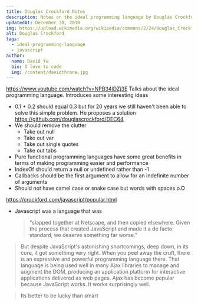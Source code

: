 ```yaml
---
title: Douglas Crockford Notes
description: Notes on the ideal programming language by Douglas Crockford
updatedAt: December 30, 2018
img: https://upload.wikimedia.org/wikipedia/commons/2/24/Douglas_Crockford%2C_February_2013.jpg
alt: Douglas Crockford
tags:
  - ideal-programming-language
  - javascript
author:
  name: David Yu
  bio: I love to code
  img: /content/davidthrone.jpg
---
```


https://www.youtube.com/watch?v=NPB34lDZj3E
Talks about the ideal programming language. Introduces some interesting ideas

- 0.1 + 0.2 should equal 0.3 but for 20 years we still haven't been able to solve this simple problem. He proposes a solution https://github.com/douglascrockford/DEC64
- We should remove the clutter
  - Take out null
  - Take out var
  - Take out single quotes
  - Take out tabs
- Pure functional programming languages have some great benefits in terms of making programming easier and performance
- IndexOf should return a null or undefined rather than -1
- Callbacks should be the first argument to allow for an indefinite number of arguments
- Should not have camel case or snake case but words with spaces o.O

https://crockford.com/javascript/popular.html

- Javascript was a language that was
  > "slapped together at Netscape, and then copied elsewhere. Given the process that created JavaScript and made it a de facto standard, we deserve something far worse."

> But despite JavaScript's astonishing shortcomings, deep down, in its core, it got something very right. When you peel away the cruft, there is an expressive and powerful programming language there. That language is being used well in many Ajax libraries to manage and augment the DOM, producing an application platform for interactive applications delivered as web pages. Ajax has become popular because JavaScript works. It works surprisingly well.

> Its better to be lucky than smart
